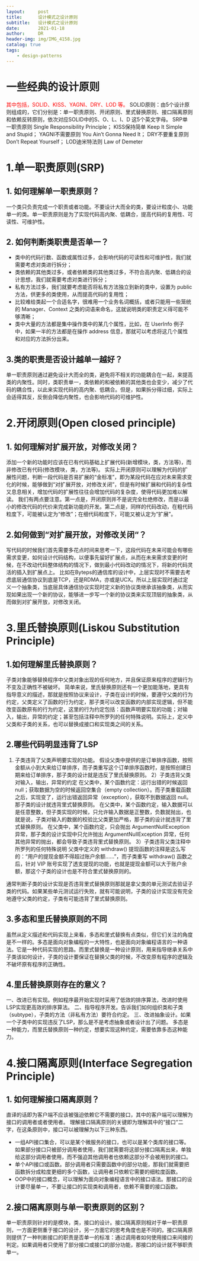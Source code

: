 ```yaml
---
layout:     post
title:      设计模式之设计原则
subtitle:   设计模式之设计原则
date:       2021-01-18
author:     DR
header-img: img/IMG_4158.jpg
catalog: true
tags:
    - design-patterns
---
```

# 一些经典的设计原则
<font color=red>其中包括，SOLID、KISS、YAGNI、DRY、LOD 等。</font>
SOLID原则：由5个设计原则组成的，它们分别是：单一职责原则、开闭原则、里式替换原则、接口隔离原则和依赖反转原则，依次对应SOLID中的S、O、L、I、D 这5个英文字母。
SRP单一职责原则 Single Responsibility Principle； 
KISS保持简单 Keep It Simple and Stupid； 
YAGNI不需要原则 You Ain’t Gonna Need It；
DRY不要重复原则 Don’t Repeat Yourself；
LOD迪米特法则 Law of Demeter

# 1.单一职责原则(SRP)
## 1. 如何理解单一职责原则？
一个类只负责完成一个职责或者功能。不要设计大而全的类，要设计粒度小、功能单一的类。单一职责原则是为了实现代码高内聚、低耦合，提高代码的复用性、可读性、可维护性。
## 2. 如何判断类职责是否单一？
* 类中的代码行数、函数或属性过多，会影响代码的可读性和可维护性，我们就需要考虑对类进行拆分；
* 类依赖的其他类过多，或者依赖类的其他类过多，不符合高内聚、低耦合的设计思想，我们就需要考虑对类进行拆分；
* 私有方法过多，我们就要考虑能否将私有方法独立到新的类中，设置为 public 方法，供更多的类使用，从而提高代码的复用性；
* 比较难给类起一个合适名字，很难用一个业务名词概括，或者只能用一些笼统的 Manager、Context 之类的词语来命名，这就说明类的职责定义得可能不够清晰；
* 类中大量的方法都是集中操作类中的某几个属性，比如，在 UserInfo 例子中，如果一半的方法都是在操作 address 信息，那就可以考虑将这几个属性和对应的方法拆分出来。
## 3.类的职责是否设计越单一越好？
单一职责原则通过避免设计大而全的类，避免将不相关的功能耦合在一起，来提高类的内聚性。同时，类职责单一，类依赖的和被依赖的其他类也会变少，减少了代码的耦合性，以此来实现代码的高内聚、低耦合。但是，如果拆分得过细，实际上会适得其反，反倒会降低内聚性，也会影响代码的可维护性。

# 2.开闭原则(Open closed principle)
## 1. 如何理解对扩展开放，对修改关闭？
添加一个新的功能时应该在已有代码基础上扩展代码(新增模块，类，方法等)，而非修改已有代码(修改模块，类，方法等)。
实际上开闭原则可以理解为代码的扩展性问题，判断一段代码是否易扩展的“金标准”，即为某段代码在应对未来需求变化的时候，能够做到“对扩展开放，对修改关闭”，但是有时候扩展和代码的复杂性又息息相关，增加代码的扩展性往往会增加代码的复杂度，使得代码更加难以解读。
我们有两点要注意。第一点是，开闭原则并不是说完全杜绝修改，而是以最小的修改代码的代价来完成新功能的开发。第二点是，同样的代码改动，在粗代码粒度下，可能被认定为“修改”；在细代码粒度下，可能又被认定为“扩展”。
## 2.如何做到“对扩展开放，对修改关闭“？
写代码的时候我们首先需要多花点时间来思考一下，这段代码在未来可能会有哪些需求变更，如何设计代码结构，以便事先留好扩展点，从而在未来需求变更的时候，在不改动代码整体结构的情况下，做到最小代码改动的情况下，将新的代码灵活的插入到扩展点上。
比如在Byteps的通信库的设计中，上层实现时不需要去考虑底层通信协议到底是TCP，还是RDMA，亦或是UCX。所以上层实现时通过定义一个抽象类，当底层具体通信协议实现时定义新的协议类继承该抽象类，从而实现如果出现一个新的协议，能够进一步写一个新的协议类来实现顶层的抽象类，从而做到对扩展开放，对修改关闭。

# 3.里氏替换原则(Liskou Substitution Principle)
## 1.如何理解里氏替换原则？
子类对象能够替换程序中父类对象出现的任何地方，并且保证原来程序的逻辑行为不变及正确性不被破坏。
简单来说，里氏替换原则还有一个更加能落地，更具有指导意义的描述，那就是按照协议来设计，子类在设计的时候，要遵守父类的行为约定，父类定义了函数的行为约定，那子类可以改变函数的内部实现逻辑，但不能改变函数原有的行为约定，这里的行为约定包括：函数声明要实现的功能；对输入，输出，异常的约定；甚至包括注释中所罗列的任何特殊说明。实际上，定义中父类和子类的关系，也可以替换成接口和实现类之间的关系。

## 2.哪些代码明显违背了LSP
1) 子类违背了父类声明要实现的功能。
假设父类中提供的是订单排序函数，按照金额从小到大来给订单排序，而子类重写这个订单排序函数时，是按照创建日期来给订单排序，那子类的设计就是违反了里氏替换原则。
2）子类违背父类对输入，输出，异常的约定
在父类中，某个函数约定：运行出错的时候返回 null；获取数据为空的时候返回空集合（empty collection）。而子类重载函数之后，实现变了，运行出错返回异常（exception），获取不到数据返回 null。那子类的设计就违背里式替换原则。
在父类中，某个函数约定，输入数据可以是任意整数，但子类实现的时候，只允许输入数据是正整数，负数就抛出，也就是说，子类对输入的数据的校验比父类更加严格，那子类的设计就违背了里式替换原则。
在父类中，某个函数约定，只会抛出 ArgumentNullException 异常，那子类的设计实现中只允许抛出 ArgumentNullException 异常，任何其他异常的抛出，都会导致子类违背里式替换原则。
3）子类违背父类注释中所罗列的任何特殊说明
父类中定义的 withdraw() 提现函数的注释是这么写的：“用户的提现金额不得超过账户余额……”，而子类重写 withdraw() 函数之后，针对 VIP 账号实现了透支提现的功能，也就是提现金额可以大于账户余额，那这个子类的设计也是不符合里式替换原则的。

通常判断子类的设计实现是否违背里式替换原则那就是拿父类的单元测试去验证子类的代码。如果某些单元测试运行失败，就有可能说明，子类的设计实现没有完全地遵守父类的约定，子类有可能违背了里式替换原则。
## 3.多态和里氏替换原则的不同
虽然从定义描述和代码实现上来看，多态和里式替换有点类似，但它们关注的角度是不一样的。多态是面向对象编程的一大特性，也是面向对象编程语言的一种语法。它是一种代码实现的思路。而里式替换是一种设计原则，用来指导继承关系中子类该如何设计，子类的设计要保证在替换父类的时候，不改变原有程序的逻辑及不破坏原有程序的正确性。

## 4.里氏替换原则存在的意义？
一、改进已有实现。例如程序最开始实现时采用了低效的排序算法，改进时使用LSP实现更高效的排序算法。
二、指导程序开发。告诉我们如何组织类和子类（subtype），子类的方法（非私有方法）要符合约定。
三、改进抽象设计。如果一个子类中的实现违反了LSP，那么是不是考虑抽象或者设计出了问题。
多态是一种能力，而里氏替换原则一种约定，想要实现这种约定，需要依靠多态这种能力。

# 4.接口隔离原则(Interface Segregation Principle)
## 1. 如何理解接口隔离原则？
直译的话即为客户端不应该被强迫依赖它不需要的接口，其中的客户端可以理解为接口的调用者或者使用者。
理解接口隔离原则的关键即为理解其中的“接口”二字，在这条原则中，接口可以被理解为以下三种东西。
* 一组API接口集合，可以是某个微服务的接口，也可以是某个类库的接口等。如果部分接口只被部分调用者使用，我们就需要将这部分接口隔离出来，单独给这部分调用者使用，而不强迫其他调用者也依赖这部分不会被用到的接口。
* 单个API接口或函数。部分调用者只需要函数中的部分功能，那我们就需要把函数拆分成粒度更细的多个函数，让调用者只依赖它需要的细粒度函数。
* OOP中的接口概念，可以理解为面向对象编程语言中的接口语法。那接口的设计要尽量单一，不要让接口的实现类和调用者，依赖不需要的接口函数。
## 2.接口隔离原则与单一职责原则的区别？
单一职责原则针对的是模块，类，接口的设计。接口隔离原则相对于单一职责原则，一方面更侧重于接口的设计，另一方面它的思考角度也是不同的。接口隔离原则提供了一种判断接口的职责是否单一的标准：通过调用者如何使用接口来间接的判定。如果调用者只使用了部分接口或接口的部分功能，那接口的设计就不够职责单一。

